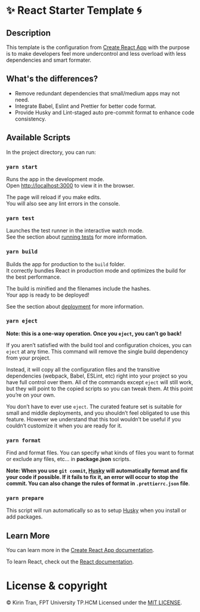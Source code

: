 # ✨ React Starter Template 🌀

## Description
This template is the configuration from [Create React App](https://github.com/facebook/create-react-app) 
with the purpose is to make developers feel more undercontrol and less overload
with less dependencies and smart formater. 

## What's the differences?
- Remove redundant dependencies that small/medium apps may not need.
- Integrate Babel, Eslint and Prettier for better code format. 
- Provide Husky and Lint-staged auto pre-commit format to enhance code consistency.
## Available Scripts

In the project directory, you can run:

### `yarn start`

Runs the app in the development mode.\
Open [http://localhost:3000](http://localhost:3000) to view it in the browser.

The page will reload if you make edits.\
You will also see any lint errors in the console.

### `yarn test`

Launches the test runner in the interactive watch mode.\
See the section about [running tests](https://facebook.github.io/create-react-app/docs/running-tests) for more information.

### `yarn build`

Builds the app for production to the `build` folder.\
It correctly bundles React in production mode and optimizes the build for the best performance.

The build is minified and the filenames include the hashes.\
Your app is ready to be deployed!

See the section about [deployment](https://facebook.github.io/create-react-app/docs/deployment) for more information.

### `yarn eject`

**Note: this is a one-way operation. Once you `eject`, you can’t go back!**

If you aren’t satisfied with the build tool and configuration choices, you can `eject` at any time. This command will remove the single build dependency from your project.

Instead, it will copy all the configuration files and the transitive dependencies (webpack, Babel, ESLint, etc) right into your project so you have full control over them. All of the commands except `eject` will still work, but they will point to the copied scripts so you can tweak them. At this point you’re on your own.

You don’t have to ever use `eject`. The curated feature set is suitable for small and middle deployments, and you shouldn’t feel obligated to use this feature. However we understand that this tool wouldn’t be useful if you couldn’t customize it when you are ready for it.

### `yarn format`

Find and format files. You can specify what kinds of files you want to format or exclude any files, etc... in **package.json** scripts.

**Note: When you use `git commit`, [Husky](https://typicode.github.io/husky/#/) will automatically format and fix your code if possible. If it fails to fix it, an error will occur to stop the commit. You can also change the rules of format in `.prettierrc.json` file**.

### `yarn prepare`

This script will run automatically so as to setup [Husky](https://typicode.github.io/husky/#/) when you install or add packages.

## Learn More

You can learn more in the [Create React App documentation](https://facebook.github.io/create-react-app/docs/getting-started).

To learn React, check out the [React documentation](https://reactjs.org/).

# License & copyright

© Kirin Tran, FPT University TP.HCM
Licensed under the [MIT LICENSE](LICENSE).